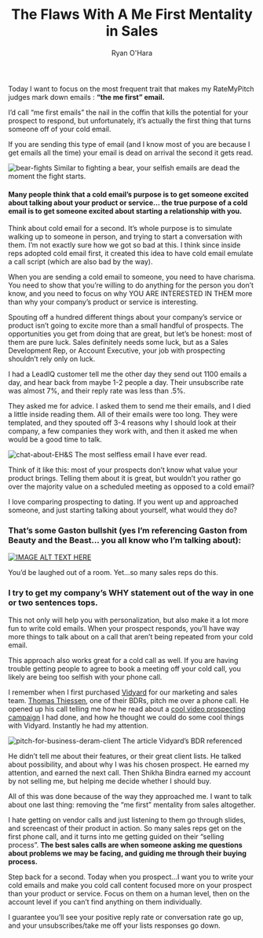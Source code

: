 ﻿---
title: The Flaws With A Me First Mentality in Sales
description: As many of you know, we do a ton of RateMyPitch events throughout the year where we look at cold emails, and coach thousands of sales reps on how to get prospects to respond to your cold emails.
coverImage: /img/bear-fights.jpg
publishDate: Jan 16, 2018

author: Ryan O'Hara
authorProfile:  Ryan O'Hara has been an early employee at several startups helping them with marketing and prospecting tactics, including Dyn who was acquired by Oracle for $600+ million in 2016. He's had prospecting campaigns featured in Fortune, Mashable, and TheNextWeb. Ryan specializes in branding, business development, prospecting, and coaching people on how to make good digital first impressions. He also mentors two accelerators, The Iron Yard and The Alpha Loft, and hosts The Prospecting Podcast.
authorImage: /img/Ryan-OHara-Headshot.png
---


Today I want to focus on the most frequent trait that makes my RateMyPitch judges mark down emails : **“the me first” email.**

I’d call “me first emails” the nail in the coffin that kills the potential for your prospect to respond, but unfortunately, it’s actually the first thing that turns someone off of your cold email.

If you are sending this type of email (and I know most of you are because I get emails all the time) your email is dead on arrival the second it gets read.

![bear-fights](/img/bear-fights.jpg) Similar to fighting a bear, your selfish emails are dead the moment the fight starts.

#### Many people think that a cold email’s purpose is to get someone excited about talking about your product or service… the true purpose of a cold email is to get someone excited about starting a relationship with you.

Think about cold email for a second. It’s whole purpose is to simulate walking up to someone in person, and trying to start a conversation with them. I’m not exactly sure how we got so bad at this. I think since inside reps adopted cold email first, it created this idea to have cold email emulate a call script (which are also bad by the way).

When you are sending a cold email to someone, you need to have charisma. You need to show that you’re willing to do anything for the person you don’t know, and you need to focus on why YOU ARE INTERESTED IN THEM more than why your company’s product or service is interesting.

Spouting off a hundred different things about your company’s service or product isn’t going to excite more than a small handful of prospects. The opportunities you get from doing that are great, but let’s be honest: most of them are pure luck. Sales definitely needs some luck, but as a Sales Development Rep, or Account Executive, your job with prospecting shouldn’t rely only on luck.

I had a LeadIQ customer tell me the other day they send out 1100 emails a day, and hear back from maybe 1-2 people a day. Their unsubscribe rate was almost 7%, and their reply rate was less than .5%.

They asked me for advice. I asked them to send me their emails, and I died a little inside reading them. All of their emails were too long. They were templated, and they spouted off 3-4 reasons why I should look at their company, a few companies they work with, and then it asked me when would be a good time to talk.

![chat-about-EH&S](/img/chat-about-EH&S.png) The most selfless email I have ever read.

Think of it like this: most of your prospects don’t know what value your product brings. Telling them about it is great, but wouldn’t you rather go over the majority value on a scheduled meeting as opposed to a cold email?

I love comparing prospecting to dating. If you went up and approached someone, and just starting talking about yourself, what would they do?

### That’s some Gaston bullshit (yes I’m referencing Gaston from Beauty and the Beast… you all know who I’m talking about):

[![IMAGE ALT TEXT HERE](/img/beautyAndBeast.png)](http://www.youtube.com/watch?feature=player_embedded&v=VuJTqmpBnI0
)


You’d be laughed out of a room. Yet…so many sales reps do this.

### I try to get my company’s WHY statement out of the way in one or two sentences tops.

This not only will help you with personalization, but also make it a lot more fun to write cold emails. When your prospect responds, you’ll have way more things to talk about on a call that aren’t being repeated from your cold email.

This approach also works great for a cold call as well. If you are having trouble getting people to agree to book a meeting off your cold call, you likely are being too selfish with your phone call.

I remember when I first purchased [Vidyard](http://vidyard.com) for our marketing and sales team. [Thomas Thiessen](https://www.linkedin.com/in/thomas-loepp-thiessen-b1744282/), one of their BDRs, pitch me over a phone call. He opened up his call telling me how he read about a [cool video prospecting campaign](https://thenextweb.com/shareables/2012/02/17/now-this-is-how-to-pitch-for-business-from-your-dream-clients/#gref) I had done, and how he thought we could do some cool things with Vidyard. Instantly he had my attention.

![pitch-for-business-deram-client](/img/pitch-for-business-deram-client.png) The article Vidyard’s BDR referenced

He didn’t tell me about their features, or their great client lists. He talked about possibility, and about why I was his chosen prospect. He earned my attention, and earned the next call. Then Shikha Bindra earned my account by not selling me, but helping me decide whether I should buy.

All of this was done because of the way they approached me. I want to talk about one last thing: removing the “me first” mentality from sales altogether.

I hate getting on vendor calls and just listening to them go through slides, and screencast of their product in action. So many sales reps get on the first phone call, and it turns into me getting guided on their “selling process”. **The best sales calls are when someone asking me questions about problems we may be facing, and guiding me through their buying process.**

Step back for a second. Today when you prospect…I want you to write your cold emails and make you cold call content focused more on your prospect than your product or service. Focus on them on a human level, then on the account level if you can’t find anything on them individually.

I guarantee you’ll see your positive reply rate or conversation rate go up, and your unsubscribes/take me off your lists responses go down.